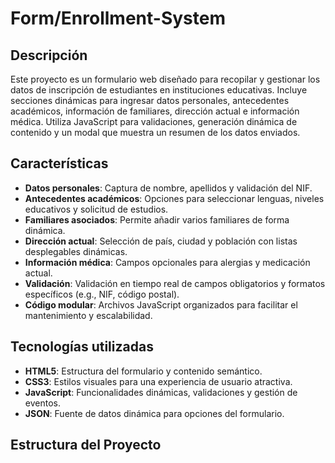 # Form/Enrollment-System

## Descripción
Este proyecto es un formulario web diseñado para recopilar y gestionar los datos de inscripción de estudiantes en instituciones educativas. Incluye secciones dinámicas para ingresar datos personales, antecedentes académicos, información de familiares, dirección actual e información médica. Utiliza JavaScript para validaciones, generación dinámica de contenido y un modal que muestra un resumen de los datos enviados.

## Características
- **Datos personales**: Captura de nombre, apellidos y validación del NIF.
- **Antecedentes académicos**: Opciones para seleccionar lenguas, niveles educativos y solicitud de estudios.
- **Familiares asociados**: Permite añadir varios familiares de forma dinámica.
- **Dirección actual**: Selección de país, ciudad y población con listas desplegables dinámicas.
- **Información médica**: Campos opcionales para alergias y medicación actual.
- **Validación**: Validación en tiempo real de campos obligatorios y formatos específicos (e.g., NIF, código postal).
- **Código modular**: Archivos JavaScript organizados para facilitar el mantenimiento y escalabilidad.

## Tecnologías utilizadas
- **HTML5**: Estructura del formulario y contenido semántico.
- **CSS3**: Estilos visuales para una experiencia de usuario atractiva.
- **JavaScript**: Funcionalidades dinámicas, validaciones y gestión de eventos.
- **JSON**: Fuente de datos dinámica para opciones del formulario.

## Estructura del Proyecto
